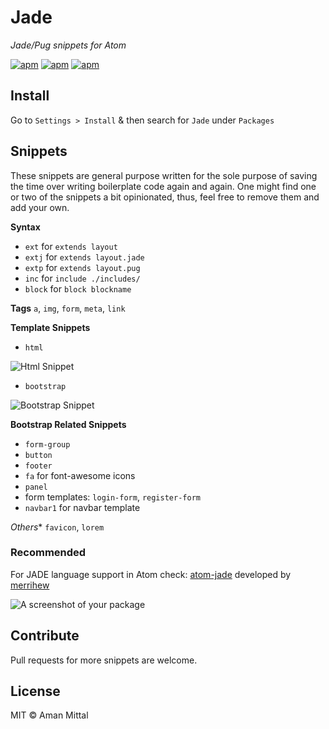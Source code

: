 # Jade

_Jade/Pug snippets for Atom_

[![apm](https://img.shields.io/apm/v/jade.svg?style=flat-square)](https://atom.io/packages/jade)
[![apm](https://img.shields.io/apm/dm/jade.svg?style=flat-square)](https://atom.io/packages/jade)
[![apm](https://img.shields.io/apm/l/jade.svg?style=flat-square)](https://atom.io/packages/jade)

## Install
Go to  `Settings > Install` & then search for `Jade` under `Packages`

## Snippets
These snippets are general purpose written for the sole purpose of saving the time over writing boilerplate code again and again. One might find one or two of the snippets a bit opinionated, thus, feel free to remove them and add your own.

**Syntax**  
- `ext` for `extends layout`
- `extj` for `extends layout.jade`
- `extp` for `extends layout.pug`
- `inc` for `include ./includes/`
- `block` for `block blockname`

**Tags** `a`, `img`, `form`, `meta`, `link`

**Template Snippets**
- `html`

![Html Snippet](/images/html-snippet.gif)

- `bootstrap`

![Bootstrap Snippet](/images/bootstrap-snippet.gif)

**Bootstrap Related Snippets**
- `form-group`
- `button`
- `footer`
- `fa` for font-awesome icons
- `panel`
- form templates: `login-form`, `register-form`
- `navbar1` for navbar template

*Others** `favicon`, `lorem`

### Recommended

For JADE language support in Atom check: [atom-jade](https://atom.io/packages/atom-jade) developed by [merrihew](https://atom.io/users/merrihew)

![A screenshot of your package](https://f.cloud.github.com/assets/69169/2290250/c35d867a-a017-11e3-86be-cd7c5bf3ff9b.gif)

## Contribute
Pull requests for more snippets are welcome.

## License
MIT © Aman Mittal
